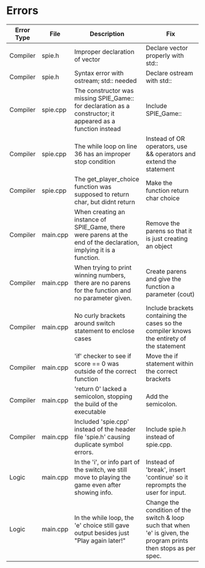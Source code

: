 # Errors
| Error Type | File     | Description                                                                                                         | Fix                                                                                                               |   
|------------|----------|---------------------------------------------------------------------------------------------------------------------|-------------------------------------------------------------------------------------------------------------------|
| Compiler   | spie.h   | Improper declaration of vector                                                                                      | Declare vector properly with std::                                                                                |
| Compiler   | spie.h   | Syntax error with ostream; std:: needed                                                                             | Declare ostream with std::                                                                                        |  
| Compiler   | spie.cpp | The constructor was missing SPIE_Game:: for declaration as a constructor; it appeared as a function instead         | Include SPIE_Game::                                                                                               |
| Compiler   | spie.cpp | The while loop on line 36 has an improper stop condition                                                            | Instead of OR operators, use && operators and extend the statement                                                |
| Compiler   | spie.cpp | The get_player_choice function was supposed to return char, but didnt return                                        | Make the function return char choice                                                                              |
| Compiler   | main.cpp | When creating an instance of SPIE_Game, there were parens at the end of the declaration, implying it is a function. | Remove the parens so that it is just creating an object                                                           |
| Compiler   | main.cpp | When trying to print winning numbers, there are no parens for the function and no parameter given.                  | Create parens and give the function a parameter (cout)                                                            |
| Compiler   | main.cpp | No curly brackets around switch statement to enclose cases                                                          | Include brackets containing the cases so the compiler knows the entirety of the statement                         |
| Compiler   | main.cpp | 'if' checker to see if score == 0 was outside of the correct function                                               | Move the if statement within the correct brackets                                                                 | 
| Compiler   | main.cpp | 'return 0' lacked a semicolon, stopping the build of the executable                                                 | Add the semicolon.                                                                                                |
| Compiler   | main.cpp | Included 'spie.cpp' instead of the header file 'spie.h' causing duplicate symbol errors.                            | Include spie.h instead of spie.cpp.                                                                               | 
| Logic      | main.cpp | In the 'i', or info part of the switch, we still move to playing the game even after showing info.                  | Instead of 'break', insert 'continue' so it reprompts the user for input.                                         |
| Logic      | main.cpp | In the while loop, the 'e' choice still gave output besides just "Play again later!"                                | Change the condition of the switch & loop such that when 'e' is given, the program prints then stops as per spec. |
